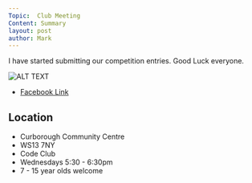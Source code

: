 ```yaml
---
Topic:  Club Meeting
Content: Summary
layout: post
author: Mark
---
```

I have started submitting our competition entries. Good Luck everyone.

![ALT TEXT](https://scontent.fbhx6-1.fna.fbcdn.net/v/t1.6435-9/72800700_2327509204042833_1368626727990853632_n.png?_nc_cat=102&ccb=1-7&_nc_sid=730e14&_nc_ohc=VoSGNsJdzqcAX8ThXrP&_nc_ht=scontent.fbhx6-1.fna&edm=AKK4YLsEAAAA&oh=00_AfAi321M2VOuR3jlCQUJ2ckcJgaB5buGyaWcIBLZZR2bpA&oe=654E3B3C)

* [Facebook Link](https://www.facebook.com/1481985248595237/posts/2327510107376076/)

## Location

* Curborough Community Centre
* WS13 7NY
* Code Club
* Wednesdays 5:30 - 6:30pm
* 7 - 15 year olds welcome

